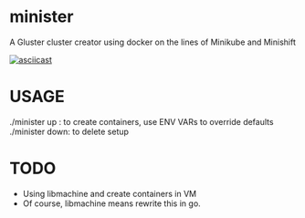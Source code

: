# minister
A Gluster cluster creator using docker on the lines of Minikube and Minishift  

[![asciicast](https://asciinema.org/a/ZyLmr1Hj9dfqUA6y8xt98HEMI.png)](https://asciinema.org/a/ZyLmr1Hj9dfqUA6y8xt98HEMI)


# USAGE
./minister up : to create containers, use ENV VARs to override defaults
./minister down: to delete setup


# TODO
- Using libmachine and create containers in VM
- Of course, libmachine means rewrite this in go.

